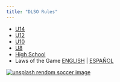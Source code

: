 ```yaml
---
title: "DLSO Rules"
---
```


- [U14](https://dlsostatic.blob.core.windows.net/dlso-rules/dlso-league-rules-division-1.pdf)
- [U12](https://dlsostatic.blob.core.windows.net/dlso-rules/dlso-league-rules-division-2.pdf)
- [U10](https://dlsostatic.blob.core.windows.net/dlso-rules/dlso-league-rules-division-3.pdf)
- [U8](https://dlsostatic.blob.core.windows.net/dlso-rules/dlso-league-rules-division-4.pdf)
- [High School](https://dlsostatic.blob.core.windows.net/dlso-rules/dlso-league-rules-high-school-division.pdf)
- Laws of the Game [ENGLISH](https://www.theifab.com/laws/chapter/4) | [ESPAÑOL](https://www.theifab.com/es/laws/chapter/4)

[![unsplash rendom soccer image](https://source.unsplash.com/400x300/?soccer "Unsplash soccer")](https://unsplash.com)


